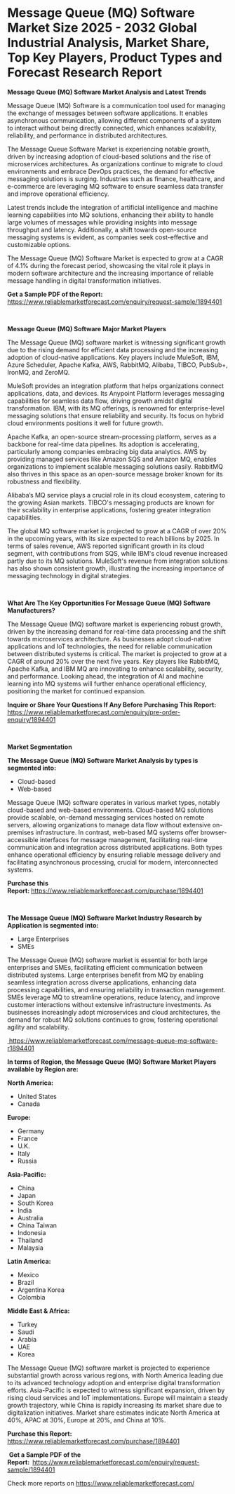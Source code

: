 <p><h1>Message Queue (MQ) Software Market Size 2025 - 2032 Global Industrial Analysis, Market Share, Top Key Players, Product Types and Forecast Research Report</h1></p><p><strong>Message Queue (MQ) Software Market Analysis and Latest Trends</strong></p>
<p><p>Message Queue (MQ) Software is a communication tool used for managing the exchange of messages between software applications. It enables asynchronous communication, allowing different components of a system to interact without being directly connected, which enhances scalability, reliability, and performance in distributed architectures. </p><p>The Message Queue Software Market is experiencing notable growth, driven by increasing adoption of cloud-based solutions and the rise of microservices architectures. As organizations continue to migrate to cloud environments and embrace DevOps practices, the demand for effective messaging solutions is surging. Industries such as finance, healthcare, and e-commerce are leveraging MQ software to ensure seamless data transfer and improve operational efficiency.</p><p>Latest trends include the integration of artificial intelligence and machine learning capabilities into MQ solutions, enhancing their ability to handle large volumes of messages while providing insights into message throughput and latency. Additionally, a shift towards open-source messaging systems is evident, as companies seek cost-effective and customizable options. </p><p>The Message Queue (MQ) Software Market is expected to grow at a CAGR of 4.1% during the forecast period, showcasing the vital role it plays in modern software architecture and the increasing importance of reliable message handling in digital transformation initiatives.</p></p>
<p><strong>Get a Sample PDF of the Report:&nbsp;</strong> <a href="https://www.reliablemarketforecast.com/enquiry/request-sample/1894401?utm_campaign=1130&utm_medium=2&utm_source=Github&utm_content=ia&utm_term=14012025&utm_id=message-queue-mq-software">https://www.reliablemarketforecast.com/enquiry/request-sample/1894401</a></p>
<p>&nbsp;</p>
<p><strong>Message Queue (MQ) Software Major Market Players</strong></p>
<p><p>The Message Queue (MQ) software market is witnessing significant growth due to the rising demand for efficient data processing and the increasing adoption of cloud-native applications. Key players include MuleSoft, IBM, Azure Scheduler, Apache Kafka, AWS, RabbitMQ, Alibaba, TIBCO, PubSub+, IronMQ, and ZeroMQ.</p><p>MuleSoft provides an integration platform that helps organizations connect applications, data, and devices. Its Anypoint Platform leverages messaging capabilities for seamless data flow, driving growth amidst digital transformation. IBM, with its MQ offerings, is renowned for enterprise-level messaging solutions that ensure reliability and security. Its focus on hybrid cloud environments positions it well for future growth.</p><p>Apache Kafka, an open-source stream-processing platform, serves as a backbone for real-time data pipelines. Its adoption is accelerating, particularly among companies embracing big data analytics. AWS by providing managed services like Amazon SQS and Amazon MQ, enables organizations to implement scalable messaging solutions easily. RabbitMQ also thrives in this space as an open-source message broker known for its robustness and flexibility.</p><p>Alibaba’s MQ service plays a crucial role in its cloud ecosystem, catering to the growing Asian markets. TIBCO's messaging products are known for their scalability in enterprise applications, fostering greater integration capabilities.</p><p>The global MQ software market is projected to grow at a CAGR of over 20% in the upcoming years, with its size expected to reach billions by 2025. In terms of sales revenue, AWS reported significant growth in its cloud segment, with contributions from SQS, while IBM's cloud revenue increased partly due to its MQ solutions. MuleSoft's revenue from integration solutions has also shown consistent growth, illustrating the increasing importance of messaging technology in digital strategies.</p></p>
<p>&nbsp;</p>
<p><strong>What Are The Key Opportunities For Message Queue (MQ) Software Manufacturers?</strong></p>
<p><p>The Message Queue (MQ) software market is experiencing robust growth, driven by the increasing demand for real-time data processing and the shift towards microservices architecture. As businesses adopt cloud-native applications and IoT technologies, the need for reliable communication between distributed systems is critical. The market is projected to grow at a CAGR of around 20% over the next five years. Key players like RabbitMQ, Apache Kafka, and IBM MQ are innovating to enhance scalability, security, and performance. Looking ahead, the integration of AI and machine learning into MQ systems will further enhance operational efficiency, positioning the market for continued expansion.</p></p>
<p><strong>Inquire or Share Your Questions If Any Before Purchasing This Report:</strong> <a href="https://www.reliablemarketforecast.com/enquiry/pre-order-enquiry/1894401?utm_campaign=1130&utm_medium=2&utm_source=Github&utm_content=ia&utm_term=14012025&utm_id=message-queue-mq-software">https://www.reliablemarketforecast.com/enquiry/pre-order-enquiry/1894401</a></p>
<p>&nbsp;</p>
<p><strong>Market Segmentation</strong></p>
<p><strong>The Message Queue (MQ) Software Market Analysis by types is segmented into:</strong></p>
<p><ul><li>Cloud-based</li><li>Web-based</li></ul></p>
<p><p>Message Queue (MQ) software operates in various market types, notably cloud-based and web-based environments. Cloud-based MQ solutions provide scalable, on-demand messaging services hosted on remote servers, allowing organizations to manage data flow without extensive on-premises infrastructure. In contrast, web-based MQ systems offer browser-accessible interfaces for message management, facilitating real-time communication and integration across distributed applications. Both types enhance operational efficiency by ensuring reliable message delivery and facilitating asynchronous processing, crucial for modern, interconnected systems.</p></p>
<p><strong>Purchase this Report:&nbsp;</strong><a href="https://www.reliablemarketforecast.com/purchase/1894401?utm_campaign=1130&utm_medium=2&utm_source=Github&utm_content=ia&utm_term=14012025&utm_id=message-queue-mq-software">https://www.reliablemarketforecast.com/purchase/1894401</a></p>
<p>&nbsp;</p>
<p><strong>The Message Queue (MQ) Software Market Industry Research by Application is segmented into:</strong></p>
<p><ul><li>Large Enterprises</li><li>SMEs</li></ul></p>
<p><p>The Message Queue (MQ) software market is essential for both large enterprises and SMEs, facilitating efficient communication between distributed systems. Large enterprises benefit from MQ by enabling seamless integration across diverse applications, enhancing data processing capabilities, and ensuring reliability in transaction management. SMEs leverage MQ to streamline operations, reduce latency, and improve customer interactions without extensive infrastructure investments. As businesses increasingly adopt microservices and cloud architectures, the demand for robust MQ solutions continues to grow, fostering operational agility and scalability.</p></p>
<p><a href="https://www.reliablemarketforecast.com/message-queue-mq-software-r1894401?utm_campaign=1130&utm_medium=2&utm_source=Github&utm_content=ia&utm_term=14012025&utm_id=message-queue-mq-software">&nbsp;https://www.reliablemarketforecast.com/message-queue-mq-software-r1894401</a></p>
<p><strong>In terms of Region, the Message Queue (MQ) Software Market Players available by Region are:</strong></p>
<p>
    <p> <strong> North America: </strong>
        <ul>
            <li>United States</li>
            <li>Canada</li>
        </ul>
        </p> 
    <p> <strong> Europe: </strong>
        <ul>
            <li>Germany</li>
            <li>France</li>
            <li>U.K.</li>
            <li>Italy</li>
            <li>Russia</li>
        </ul>
        </p> 
    <p> <strong> Asia-Pacific: </strong>
        <ul>
            <li>China</li>
            <li>Japan</li>
            <li>South Korea</li>
            <li>India</li>
            <li>Australia</li>
            <li>China Taiwan</li>
            <li>Indonesia</li>
            <li>Thailand</li>
            <li>Malaysia</li>
        </ul>
        </p> 
    <p> <strong> Latin America: </strong>
        <ul>
            <li>Mexico</li>
            <li>Brazil</li>
            <li>Argentina Korea</li>
            <li>Colombia</li>
        </ul>
        </p> 
    <p> <strong> Middle East & Africa: </strong>
        <ul>
            <li>Turkey</li>
            <li>Saudi</li>
            <li>Arabia</li>
            <li>UAE</li>
            <li>Korea</li>
        </ul>
    </p>
    </p>
<p><p>The Message Queue (MQ) software market is projected to experience substantial growth across various regions, with North America leading due to its advanced technology adoption and enterprise digital transformation efforts. Asia-Pacific is expected to witness significant expansion, driven by rising cloud services and IoT implementations. Europe will maintain a steady growth trajectory, while China is rapidly increasing its market share due to digitalization initiatives. Market share estimates indicate North America at 40%, APAC at 30%, Europe at 20%, and China at 10%.</p></p>
<p><strong>Purchase this Report: </strong><a href="https://www.reliablemarketforecast.com/purchase/1894401?utm_campaign=1130&utm_medium=2&utm_source=Github&utm_content=ia&utm_term=14012025&utm_id=message-queue-mq-software">https://www.reliablemarketforecast.com/purchase/1894401</a></p>
<p>&nbsp;<strong>Get a Sample PDF of the Report:&nbsp;&nbsp;</strong><a href="https://www.reliablemarketforecast.com/enquiry/request-sample/1894401?utm_campaign=1130&utm_medium=2&utm_source=Github&utm_content=ia&utm_term=14012025&utm_id=message-queue-mq-software">https://www.reliablemarketforecast.com/enquiry/request-sample/1894401</a></p>
<p><strong></strong></p>
<p>Check more reports on <a href="https://www.reliablemarketforecast.com/?utm_campaign=1130&utm_medium=2&utm_source=Github&utm_content=ia&utm_term=14012025&utm_id=message-queue-mq-software">https://www.reliablemarketforecast.com/</a></p>